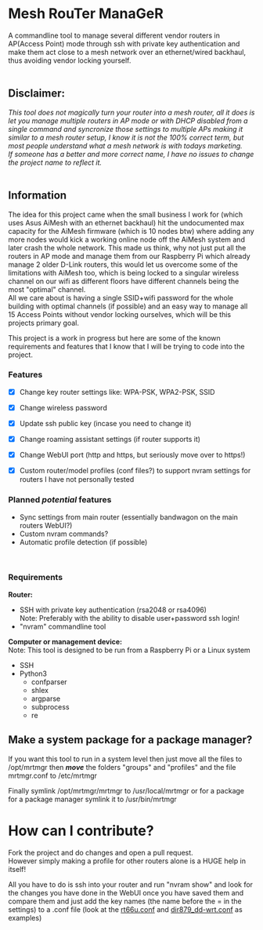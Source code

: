 # Mesh RouTer ManaGeR
A commandline tool to manage several different vendor routers in AP(Access Point) mode through ssh with private key authentication and make them act close to a mesh network over an ethernet/wired backhaul, thus avoiding vendor locking yourself.
<br>
<br>

## Disclaimer:
*This tool does not magically turn your router into a mesh router, all it does is let you manage multiple routers in AP mode or with DHCP disabled from a single command and syncronize those settings to multiple APs making it similar to a mesh router setup, I know it is not the 100% correct term, but most people understand what a mesh network is with todays marketing. <br>
If someone has a better and more correct name, I have no issues to change the project name to reflect it.*
<br>
<br>

## Information
The idea for this project came when the small business I work for (which uses Asus AiMesh with an ethernet backhaul) hit the undocumented max capacity for the AiMesh firmware (which is 10 nodes btw) where adding any more nodes would kick a working online node off the AiMesh system and later crash the whole network.
This made us think, why not just put all the routers in AP mode and manage them from our Raspberry Pi which already manage 2 older D-Link routers, this would let us overcome some of the limitations with AiMesh too, which is being locked to a singular wireless channel on our wifi as different floors have different channels being the most "optimal" channel.<br>
All we care about is having a single SSID+wifi password for the whole building with optimal channels (if possible) and an easy way to manage all 15 Access Points without vendor locking ourselves, which will be this projects primary goal.

This project is a work in progress but here are some of the known requirements and features that I know that I will be trying to code into the project.
<br>

### Features
* [X] Change key router settings like: WPA-PSK, WPA2-PSK, SSID
* [X] Change wireless password
* [X] Update ssh public key (incase you need to change it)
* [X] Change roaming assistant settings (if router supports it)
* [X] Change WebUI port (http and https, but seriously move over to https!)
* [X] Custom router/model profiles (conf files?) to support nvram settings for routers I have not personally tested


### Planned *potential* features
* Sync settings from main router (essentially bandwagon on the main routers WebUI?)
* Custom nvram commands?
* Automatic profile detection (if possible)
<br>

### Requirements
__Router:__
* SSH with private key authentication (rsa2048 or rsa4096) <br>
Note: Preferably with the ability to disable user+password ssh login!
* "nvram" commandline tool

__Computer or management device:__ <br>
Note: This tool is designed to be run from a Raspberry Pi or a Linux system
* SSH
* Python3
  * confparser
  * shlex
  * argparse
  * subprocess
  * re

## Make a system package for a package manager?
If you want this tool to run in a system level then just move all the files to /opt/mrtmgr then **_move_** the folders "groups" and "profiles" and the file mrtmgr.conf to /etc/mrtmgr

Finally symlink /opt/mrtmgr/mrtmgr to /usr/local/mrtmgr or for a package for a package manager symlink it to /usr/bin/mrtmgr


# How can I contribute?
Fork the project and do changes and open a pull request.<br>
However simply making a profile for other routers alone is a HUGE help in itself!

All you have to do is ssh into your router and run "nvram show" and look for the changes you have done in the WebUI once you have saved them and compare them and just add the key names (the name before the = in the settings) to a .conf file (look at the [rt66u.conf](https://github.com/HikariKnight/mrtmgr/blob/develop/profiles/rt66u.conf) and [dir879_dd-wrt.conf](https://github.com/HikariKnight/mrtmgr/blob/develop/profiles/dir879_dd-wrt.conf) as examples)